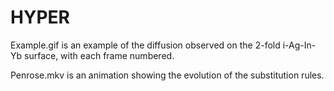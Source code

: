 # HYPER


Example.gif is an example of the diffusion observed on the 2-fold i-Ag-In-Yb surface, with each frame numbered.


Penrose.mkv is an animation showing the evolution of the substitution rules.
